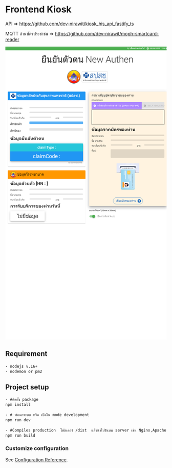 # Frontend Kiosk
API => https://github.com/dev-nirawit/kiosk_his_api_fastify_ts

MQTT อ่านบัตรประชาชน => https://github.com/dev-nirawit/moph-smartcard-reader

![ตัวอย่าง](example_render.png)
## Requirement

```
- nodejs v.16+
- nodemon or pm2
```


## Project setup

```
- #ติดตั้ง package
npm install

- # พัตณาระบบ หรือ เปิดใน mode development
npm run dev

- #Compiles production  โฟลเดอร์ /dist  แล้วนำไปรันบน server เช่น Nginx,Apache
npm run build

```


### Customize configuration

See [Configuration Reference](https://vitejs.dev/config/).
